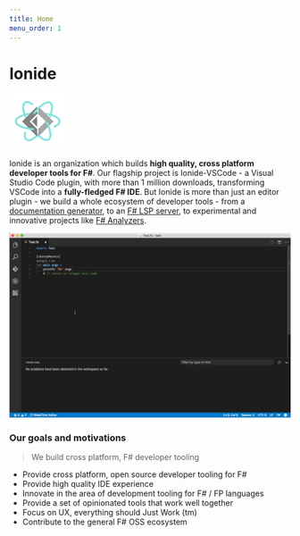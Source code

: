 ```yaml
---
title: Home
menu_order: 1
---
```


# Ionide

<img heigh="100" width="100" src="static/images/logo.png" />

Ionide is an organization which builds **high quality, cross platform developer tools for F#**. Our flagship project is Ionide-VSCode - a Visual Studio Code plugin, with more than 1 million downloads, transforming VSCode into a **fully-fledged F# IDE**. But Ionide is more than just an editor plugin - we build a whole ecosystem of developer tools - from a [documentation generator](Tools/fornax.html), to an [F# LSP server](Tools/fsac.html), to experimental and innovative projects like [F# Analyzers](Libraries/fsanalyzers.html).

<img class="gif" src="static/images/fsharp.gif" />


### Our goals and motivations

> We build cross platform, F# developer tooling

* Provide cross platform, open source developer tooling for F#
* Provide high quality IDE experience
* Innovate in the area of development tooling for F# / FP languages
* Provide a set of opinionated tools that work well together
* Focus on UX, everything should Just Work (tm)
* Contribute to the general F# OSS ecosystem

